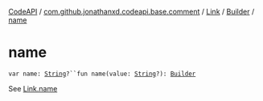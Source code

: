 [CodeAPI](../../../index.md) / [com.github.jonathanxd.codeapi.base.comment](../../index.md) / [Link](../index.md) / [Builder](index.md) / [name](.)

# name

`var name: `[`String`](https://kotlinlang.org/api/latest/jvm/stdlib/kotlin/-string/index.html)`?``fun name(value: `[`String`](https://kotlinlang.org/api/latest/jvm/stdlib/kotlin/-string/index.html)`?): `[`Builder`](index.md)

See [Link.name](../name.md)

